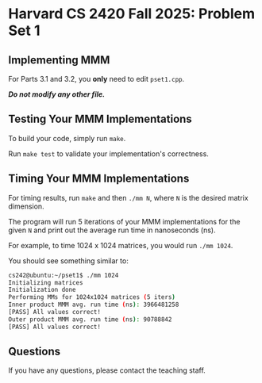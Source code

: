 # Harvard CS 2420 Fall 2025: Problem Set 1

## Implementing MMM

For Parts 3.1 and 3.2, you **only** need to edit `pset1.cpp`.

**_Do not modify any other file._**

## Testing Your MMM Implementations

To build your code, simply run `make`.

Run `make test` to validate your implementation's correctness.

## Timing Your MMM Implementations

For timing results, run `make` and then `./mm N`, where `N` is the desired matrix dimension.

The program will run 5 iterations of your MMM implementations for the given `N` and print out the average run time in nanoseconds (ns).

For example, to time 1024 x 1024 matrices, you would run `./mm 1024`.

You should see something similar to:

```sh
cs242@ubuntu:~/pset1$ ./mm 1024
Initializing matrices
Initialization done
Performing MMs for 1024x1024 matrices (5 iters)
Inner product MMM avg. run time (ns): 3966481258
[PASS] All values correct!
Outer product MMM avg. run time (ns): 90788842
[PASS] All values correct!
```

## Questions

If you have any questions, please contact the teaching staff.
